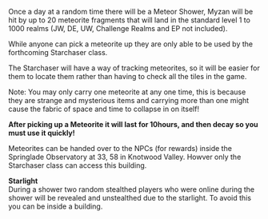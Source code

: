 ---
---
Once a day at a random time there will be a Meteor Shower, Myzan will be hit by up to 20 meteorite fragments that will land in the standard level 1 to 1000 realms (JW, DE, UW, Challenge Realms and EP not included).

While anyone can pick a meteorite up they are only able to be used by the forthcoming Starchaser class.

The Starchaser will have a way of tracking meteorites, so it will be easier for them to locate them rather than having to check all the tiles in the game.

Note: You may only carry one meteorite at any one time, this is because they are strange and mysterious items and carrying more than one might cause the fabric of space and time to collapse in on itself!

**After picking up a Meteorite it will last for 10hours, and then decay so you must use it quickly!**

Meteorites can be handed over to the NPCs (for rewards) inside the Springlade Observatory at 33, 58 in Knotwood Valley. Howver only the Starchaser class can access this building.

**Starlight**  
During a shower two random stealthed players who were online during the shower will be revealed and unstealthed due to the starlight. To avoid this you can be inside a building.